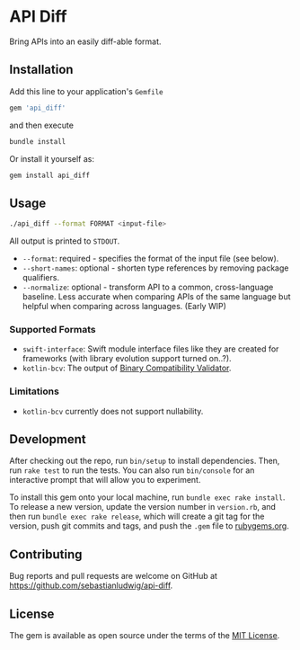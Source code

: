 # API Diff

Bring APIs into an easily diff-able format.

## Installation

Add this line to your application's `Gemfile`

```ruby
gem 'api_diff'
```

and then execute

```bash
bundle install
```

Or install it yourself as:

```bash
gem install api_diff
```

## Usage

```bash
./api_diff --format FORMAT <input-file>
```

All output is printed to `STDOUT`.

- `--format`: required - specifies the format of the input file (see below).
- `--short-names`: optional - shorten type references by removing package qualifiers.
- `--normalize`: optional - transform API to a common, cross-language baseline. Less accurate when comparing APIs of the same language but helpful when comparing across languages. (Early WIP)

### Supported Formats

- `swift-interface`: Swift module interface files like they are created for frameworks (with library evolution support turned on..?).
- `kotlin-bcv`: The output of [Binary Compatibility Validator](https://github.com/Kotlin/binary-compatibility-validator).

### Limitations

- `kotlin-bcv` currently does not support nullability.

## Development

After checking out the repo, run `bin/setup` to install dependencies. 
Then, run `rake test` to run the tests. 
You can also run `bin/console` for an interactive prompt that will allow you to experiment.

To install this gem onto your local machine, run `bundle exec rake install`. 
To release a new version, update the version number in `version.rb`, and then run `bundle exec rake release`, which will create a git tag for the version, push git commits and tags, and push the `.gem` file to [rubygems.org](https://rubygems.org).

## Contributing

Bug reports and pull requests are welcome on GitHub at https://github.com/sebastianludwig/api-diff.

## License

The gem is available as open source under the terms of the [MIT License](https://opensource.org/licenses/MIT).
